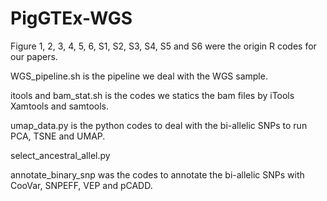 # PigGTEx-WGS
Figure 1, 2, 3, 4, 5, 6, S1, S2, S3, S4, S5 and S6 were the origin R codes for our papers.

WGS_pipeline.sh is the pipeline we deal with the WGS sample.

itools and bam_stat.sh is the codes we statics the bam files by iTools Xamtools and samtools.

umap_data.py is the python codes to deal with the bi-allelic SNPs to run PCA, TSNE and UMAP.

select_ancestral_allel.py

annotate_binary_snp was the codes to annotate the bi-allelic SNPs with CooVar, SNPEFF, VEP and pCADD.
